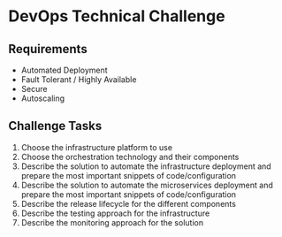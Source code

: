 # DevOps Technical Challenge

## Requirements
- Automated Deployment
- Fault Tolerant / Highly Available
- Secure
- Autoscaling

## Challenge Tasks

1. Choose the infrastructure platform to use
2. Choose the orchestration technology and their components
3. Describe the solution to automate the infrastructure deployment and prepare the most important snippets of code/configuration
4. Describe the solution to automate the microservices deployment and prepare the most important snippets of code/configuration
5. Describe the release lifecycle for the different components
6. Describe the testing approach for the infrastructure
7. Describe the monitoring approach for the solution